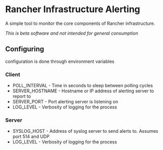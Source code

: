 # Rancher Infrastructure Alerting 

A simple tool to monitor the core components of Rancher infrastructure.

*This is beta software and not intended for general consumption*

## Configuring 

configuration is done through environment variables

### Client

- POLL_INTERVAL - Time in seconds to sleep between polling cycles 
- SERVER_HOSTNAME - Hostname or IP address of alerting server to report to
- SERVER_PORT - Port alerting server is listening on
- LOG_LEVEL - Verbosity of logging for the process

### Server

- SYSLOG_HOST - Address of syslog server to send alerts to. Assumes port 514 and UDP 
- LOG_LEVEL - Verbosity of logging for the process
